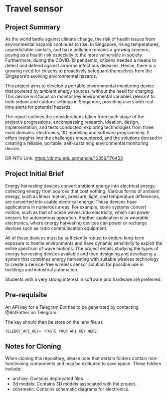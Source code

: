 # Travel sensor

## Project Summary

As the world battle against climate change, the risk of health issues from environmental hazards continues to rise. In Singapore, rising temperatures, unpredictable rainfalls, and haze pollution remains a growing concern, posing as a health risk especially to the more vulnerable in society. Furthermore, during the COVID-19 pandemic, citizens needed a means to detect and defend against airborne infectious diseases. Hence, there is a growing need for citizens to proactively safeguard themselves from the Singapore’s evolving environmental hazards. 

This project aims to develop a portable environmental monitoring device that powered by ambient energy sources, without the need for charging. This device will focus on monitor key environmental variables relevant to both indoor and outdoor settings in Singapore, providing users with real-time alerts for potential hazards. 

The report outlines the considerations taken from each stage of the project’s progressions, encompassing research, ideation, design, implementation, and tests conducted, exploring technologies from three main domains: electronics, 3D modeling and software programming. It offers insights into the challenges encountered, and the solutions devised in creating a reliable, portable, self-sustaining environmental monitoring device.

DR-NTU Link: https://dr.ntu.edu.sg/handle/10356/176453

## Project Initial Brief

Energy harvesting devices convert ambient energy into electrical energy, collecting energy from sources that cost nothing. Various forms of ambient energy, such as linear motion, pressure, light, and temperature differences, are converted into usable electrical energy. These devices have applications in numerous areas. For example, some systems convert motion, such as that of ocean waves, into electricity, which can power sensors for autonomous operation. Another application is in wearable electronics, where energy harvesting devices can power or recharge devices such as radio communication equipment.

All of these devices must be sufficiently robust to endure long-term exposure to hostile environments and have dynamic sensitivity to exploit the entire spectrum of wave motions. The project entails studying the types of energy harvesting devices available and then designing and developing a system that combines energy harvesting with suitable wireless technology to create a service-free wireless sensor solution for possible use in buildings and industrial automation.

Students with a very strong interest in software and hardware are preferred.

## Pre-requisite
An API key for a Telegram Bot has to be generated by contacting @BotFather on Telegram.

The key should then be store on the .env file as
```
TELEBOT_API_KEY= 'PASTE YOUR API KEY HERE'
```

## Notes for Cloning
When cloning this repository, please note that certain folders contain non-functioning components and may be excluded to save space. These folders include:

- archive: Contains deprecated files.
- 3d models: Contains 3D models associated with the project.
- schematic: Contains schematic diagrams for electronics.
